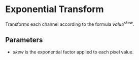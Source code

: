 # Exponential Transform

Transforms each channel according to the formula $value^{skew}$.

## Parameters

* *skew* is the exponential factor applied to each pixel value.

